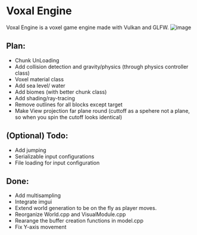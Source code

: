 # Voxal Engine
Voxal Engine is a voxel game engine made with Vulkan and GLFW.
![image](https://github.com/Git-RoySun/Engine2/assets/25252952/d10aad84-218e-48dd-81e3-1516461b7aeb)

## Plan:
- Chunk UnLoading
- Add collision detection and gravity/physics (through physics controller class)
- Voxel material class
- Add sea level/ water
- Add biomes (with better chunk class)
- Add shading/ray-tracing
- Remove outlines for all blocks except target
- Make View projection far plane round (cuttoff as a spehere not a plane, so when you spin the cutoff looks identical)

## (Optional) Todo:
- Add jumping
- Serializable input configurations
- File loading for input configuration

## Done:
- Add multisampling
- Integrate imgui
- Extend world generation to be on the fly as player moves.
- Reorganize World.cpp and VisualModule.cpp
- Rearange the buffer creation functions in model.cpp
- Fix Y-axis movement
